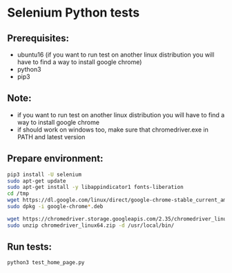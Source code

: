 # Selenium Python tests 

## Prerequisites:
 - ubuntu16 (if you want to run test on another linux distribution you will have to find a way to install google chrome)
 - python3 
 - pip3

## Note:
 - if you want to run test on another linux distribution you will have to find a way to install google chrome
 - if should work on windows too, make sure that chromedriver.exe in PATH and latest version

## Prepare environment:
```bash
pip3 install -U selenium
sudo apt-get update
sudo apt-get install -y libappindicator1 fonts-liberation 
cd /tmp
wget https://dl.google.com/linux/direct/google-chrome-stable_current_amd64.deb
sudo dpkg -i google-chrome*.deb

wget https://chromedriver.storage.googleapis.com/2.35/chromedriver_linux64.zip
sudo unzip chromedriver_linux64.zip -d /usr/local/bin/
```

## Run tests:
```bash
python3 test_home_page.py
```
